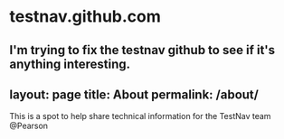 # testnav.github.com
I'm trying to fix the testnav github to see if it's anything interesting.
---
layout: page
title: About
permalink: /about/
---

This is a spot to help share technical information for the TestNav team @Pearson


